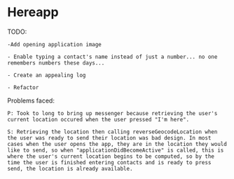 Hereapp
=======

TODO:

	-Add opening application image
	
	- Enable typing a contact's name instead of just a number... no one remembers numbers these days...
	
	- Create an appealing log
	
	- Refactor


Problems faced:

	P: Took to long to bring up messenger because retrieving the user's current location occured when the user pressed "I'm here".
	
	S: Retrieving the location then calling reverseGeocodeLocation when the user was ready to send their location was bad design. In most cases when the user opens the app, they are in the location they would like to send, so when "applicationDidBecomeActive" is called, this is where the user's current location begins to be computed, so by the time the user is finished entering contacts and is ready to press send, the location is already available.
